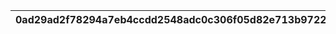 |0ad29ad2f78294a7eb4ccdd2548adc0c306f05d82e713b9722a8909bded3913b|b89cb612c08a691f59ca1bd5414c7fdf9117bfe914aff6bbf24e64a8f5f9ae75|44b7e518eb8a235802952f12908435203222c8153d7a7d62c294f721822eec2d|998d5498a0889c805e2342daf5766a5f593fe2aba68912f4dde1c5fbd65cd388|
| --- | --- | --- | --- |